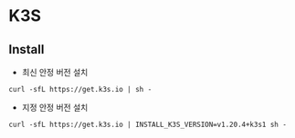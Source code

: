 # K3S 

## Install
- 최신 안정 버전 설치
```
curl -sfL https://get.k3s.io | sh -
```
- 지정 안정 버전 설치
```
curl -sfL https://get.k3s.io | INSTALL_K3S_VERSION=v1.20.4+k3s1 sh -
```
